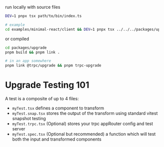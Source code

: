 run locally with source files

```sh
DEV=1 pnpx tsx path/to/bin/index.ts

# example
cd examples/minimal-react/client && DEV=1 pnpx tsx ../../../packages/upgrade/src/bin/index.ts --force --skipTanstackQuery --verbose
```

or compiled

```sh
cd packages/upgrade
pnpm build && pnpm link .

# in an app somewhere
pnpm link @trpc/upgrade && pnpm trpc-upgrade
```

# Upgrade Testing 101

A test is a composite of up to 4 files:

- `myTest.tsx` defines a component to transform
- `myTest.snap.tsx` stores the output of the transform using standard vitest snapshot testing
- `myTest.trpc.tsx` (Optional) stores your trpc appRouter config and test server
- `myTest.spec.tsx` (Optional but recommended) a function which will test both the input and transformed components
